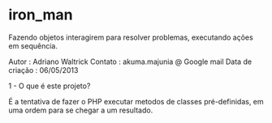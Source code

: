 iron_man
========

Fazendo objetos interagirem para resolver problemas, executando ações em sequência.


Autor  	        : Adriano Waltrick
Contato		      : akuma.majunia @ Google mail
Data de criação	: 06/05/2013

1 - O que é este projeto?

É a tentativa de fazer o PHP executar metodos de classes pré-definidas, 
em uma ordem para se chegar a um resultado.
